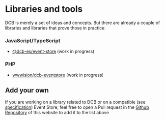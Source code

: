 # Libraries and tools

DCB is merely a set of ideas and concepts.
But there are already a couple of libraries and libraries that prove those in practice:


### JavaScript/TypeScript

- [@dcb-es/event-store](https://github.com/sennentech/dcb-event-sourced) (work in progress)

### PHP

- [wwwision/dcb-eventstore](https://github.com/bwaidelich/dcb-eventstore) (work in progress)


## Add your own

If you are working on a library related to DCB or on a compatible (see [specification](specification.md)) Event Store, feel free to open a Pull request in the [Github Repository](https://github.com/dcb-events/dcb-events.github.io) of this website to add it to the list above